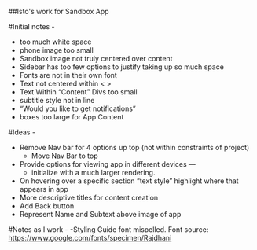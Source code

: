 ##Isto's work for Sandbox App

#Initial notes - 
- too much white space
- phone image too small 
- Sandbox image not truly centered over content
- Sidebar has too few options to justify taking up so much space
- Fonts are not in their own font
- Text not centered within < >
- Text Within “Content” Divs too small
- subtitle style not in line
- “Would you like to get notifications”
- boxes too large for App Content


#Ideas - 
- Remove Nav bar for 4 options up top (not within constraints of project)
	- Move Nav Bar to top
- Provide options for viewing app in different devices — 
	- initialize with a much larger rendering.
- On hovering over a specific section “text style” highlight where that appears in app
- More descriptive titles for content creation
- Add Back button
- Represent Name and Subtext above image of app


#Notes as I work - 
-Styling Guide font mispelled. Font source: https://www.google.com/fonts/specimen/Rajdhani
